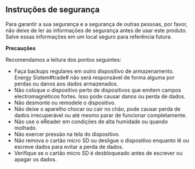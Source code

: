 ## Instruções de segurança 

Para garantir a sua segurança e a segurança de outras pessoas, por favor, não deixe de ler as informações de segurança antes de usar este produto. Salve essas informações em um local seguro para referência futura. 


**Precauções**

Recomendamos a leitura dos pontos seguintes: 
- Faça backups regulares em outro dispositivo de armazenamento. Energy Sistem#trade# não será responsável de forma alguma por perdas ou danos aos dados armazenados. 
- Não coloque o dispositivo perto de dispositivos que emitem campos electromagnéticos fortes. Isso pode causar danos ou perda de dados. 
- Não desmonte ou remodele o dispositivo. 
- Não deixe o aparelho chocar ou cair no chão, pode causar perda de dados irrecuperável ou até mesmo parar de funcionar completamente. 
- Não use o eReader em condições de alta humidade ou quando molhado. 
- Não exercer pressão na tela do dispositivo.
- Não remova o cartão micro SD ou desligue o dispositivo enquanto lê ou escreve dados para evitar a perda de dados. 
- Verifique se o cartão micro SD é desbloqueado antes de escrever ou apagar os dados.

